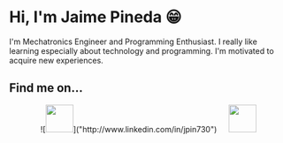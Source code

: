 # Hi, I'm Jaime Pineda 😁

I'm Mechatronics Engineer and Programming Enthusiast. I really like learning especially about technology and programming. I'm motivated to acquire new experiences.

## Find me on...

<p align="center">
  ![<img src="https://image.flaticon.com/icons/svg/174/174857.svg" width="50" height="50">]("http://www.linkedin.com/in/jpin730")
  &emsp;
  <a href="http://www.twitter.com/jpin730">
    <img src="https://image.flaticon.com/icons/svg/733/733579.svg" width="50" height="50"/>
  </a>
</p>
